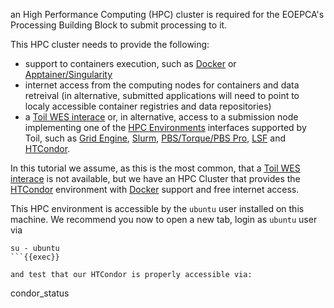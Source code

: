 an High Performance Computing (HPC) cluster is required for the EOEPCA's Processing Building Block to submit processing to it.

This HPC cluster needs to provide the following:
 - support to containers execution, such as [Docker](https://www.docker.com/) or [Apptainer/Singularity](https://apptainer.org/)
 - internet access from the computing nodes for containers and data retreival (in alternative, submitted applications will need to point to localy accessible container registries and data repositories)
 - a [Toil WES interace](https://toil.readthedocs.io/en/master/running/server/wes.html) or, in alternative, access to a submission node implementing one of the [HPC Environments](https://toil.readthedocs.io/en/latest/running/hpcEnvironments.html) interfaces supported by Toil, such as [Grid Engine](http://www.univa.com/oracle), [Slurm](https://www.schedmd.com/), [PBS/Torque/PBS Pro](http://www.adaptivecomputing.com/products/open-source/torque/), [LSF](https://en.wikipedia.org/wiki/Platform_LSF) and [HTCondor](https://research.cs.wisc.edu/htcondor/).

In this tutorial we assume, as this is the most common, that a [Toil WES interace](https://toil.readthedocs.io/en/master/running/server/wes.html) is not available, but we have an HPC Cluster that provides the [HTCondor](https://research.cs.wisc.edu/htcondor/) environment with [Docker](https://www.docker.com/) support and free internet access.

This HPC environment is accessible by the `ubuntu` user installed on this machine. We recommend you now to open a new tab, login as `ubuntu` user via

```
su - ubuntu
```{{exec}}

and test that our HTCondor is properly accessible via:

```
condor_status
```{{exec}}
